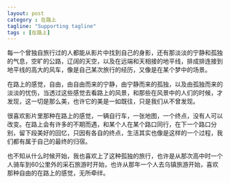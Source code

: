 ```yaml
---
layout: post
category : 在路上
tagline: "Supporting tagline"
tags : [在路上]
---
```


每一个曾独自旅行过的人都能从影片中找到自己的身影，还有那淡淡的宁静和孤独的气息，空旷的公路，辽阔的天空，以及在远端和天相接的地平线，排成排连接到地平线的高大的风车，像是自己某次旅行的经历，又像是在某个梦中的场景。

在路上的感觉，自由，由自由而来的宁静，由宁静而来的孤独，以及由孤独而来的淡淡的忧伤，当透过这些感觉去看路上的风景，和那些在风景中的人们的时候，才发现，这一切是那么美，也许它的美是一如既往，只是我们从不曾发现。

很喜欢影片里那种在路上的感觉，一辆自行车，一张地图，一个终点，没有人可以改变。在路上会有许多的不期而遇，和某个人在某个路口同行，在下一个路口分别，留下段美好的回忆，只因有各自的终点，生活其实也像是这样的一个过程，我们都有属于自己的最终的归宿。

也不知从什么时候开始，我也喜欢上了这种孤独的旅行，也许是从那次高中时一个人骑车到60公里外的采石旅游时开始，也许从那年一个人去乌镇旅游开始，喜欢那种自由的在路上的感觉，无所牵绊。
